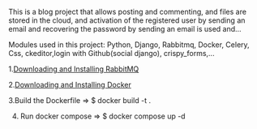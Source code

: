 This is a blog project that allows posting and commenting, and files are stored in the cloud, and activation of the registered user by sending an email and recovering the password by sending an email is used and...

Modules used in this project: Python, Django, Rabbitmq, Docker, Celery, Css, ckeditor,login with Github(social django), crispy_forms,...


1.[Downloading and Installing RabbitMQ](https://www.rabbitmq.com/download.html)

2.[Downloading and Installing Docker](https://docs.docker.com/compose/install/)

3.Build the Dockerfile => $ docker build -t  .
  
4. Run docker compose => $ docker compose up -d
  
  
